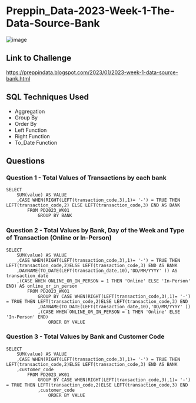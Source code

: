 # Preppin_Data-2023-Week-1-The-Data-Source-Bank

![image](https://github.com/JP852/Preppin-Data-2023-Week-1-The-Data-Source-Bank/assets/142391590/aa9fe063-1f72-4bbb-b2cd-f5fb988cd87f)

## Link to Challenge

https://preppindata.blogspot.com/2023/01/2023-week-1-data-source-bank.html

## SQL Techniques Used

- Aggregation
- Group By
- Order By
- Left Function
- Right Function
- To_Date Function

## Questions

### Question 1 - Total Values of Transactions by each bank

```
SELECT 
    SUM(value) AS VALUE
    ,CASE WHEN(RIGHT(LEFT(transaction_code,3),1)= '-') = TRUE THEN LEFT(transaction_code,2) ELSE LEFT(transaction_code,3) END AS BANK
        FROM PD2023_WK01
            GROUP BY BANK

```

### Question 2 - Total Values by Bank, Day of the Week and Type of Transaction (Online or In-Person)

```
SELECT 
    SUM(value) AS VALUE
    ,CASE WHEN(RIGHT(LEFT(transaction_code,3),1)= '-') = TRUE THEN LEFT(transaction_code,2)ELSE LEFT(transaction_code,3) END AS BANK
    ,DAYNAME(TO_DATE(LEFT(transaction_date,10),'DD/MM/YYYY' )) AS transaction_date
    ,(CASE WHEN ONLINE_OR_IN_PERSON = 1 THEN 'Online' ELSE 'In-Person' END) AS online_or_in_person  
        FROM PD2023_WK01
            GROUP BY CASE WHEN(RIGHT(LEFT(transaction_code,3),1)= '-') = TRUE THEN LEFT(transaction_code,2)ELSE LEFT(transaction_code,3) END
            ,DAYNAME(TO_DATE(LEFT(transaction_date,10),'DD/MM/YYYY' ))
            ,(CASE WHEN ONLINE_OR_IN_PERSON = 1 THEN 'Online' ELSE 'In-Person' END)
                ORDER BY VALUE

```

### Question 3 - Total Values by Bank and Customer Code

```
SELECT 
    SUM(value) AS VALUE
    ,CASE WHEN(RIGHT(LEFT(transaction_code,3),1)= '-') = TRUE THEN LEFT(transaction_code,2)ELSE LEFT(transaction_code,3) END AS BANK
    ,customer_code
        FROM PD2023_WK01
            GROUP BY CASE WHEN(RIGHT(LEFT(transaction_code,3),1)= '-') = TRUE THEN LEFT(transaction_code,2)ELSE LEFT(transaction_code,3) END
            ,customer_code
                ORDER BY VALUE

```

















